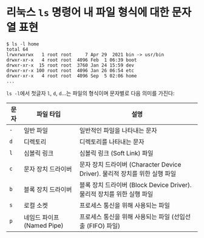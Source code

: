 # 리눅스 `ls` 명령어 내 파일 형식에 대한 문자열 표현

```shell
$ ls -l home
total 64
lrwxrwxrwx   1 root root     7 Apr 29  2021 bin -> usr/bin
drwxr-xr-x   4 root root  4096 Feb  1 06:39 boot
drwxr-xr-x  15 root root  3760 Jan 24 15:59 dev
drwxr-xr-x 100 root root  4096 Jan 26 06:54 etc
drwxr-xr-x   4 root root  4096 Sep  5 02:06 home
...
```

`ls -l`에서 첫글자 `l`, `d`, `d`...는 파일의 형식이며 문자별로 다음 의미를 가진다:

| 문자   | 파일 타입                | 설명                                                     |
|------|----------------------|--------------------------------------------------------|
| `-`  | 일반 파일                | 일반적인 파일을 나타내는 문자                                       |
| `d`  | 디렉토리                 | 디렉토리를 나타내는 문자                                          |
| `l`	 | 심볼릭 링크               | 심볼릭 링크 (Soft Link) 파일                                  |
| `c`  | 문자 장치 드라이버           | 문자 장치 드라이버 (Character Device Driver). 물리적 장치를 위한 실행 파일 |
| `b`  | 블록 장치 드라이버           | 블록 장치 드라이버 (Block Device Driver). 물리적 장치를 위한 실행 파일     |
| `s`  | 로컬 소켓                | 프로세스 통신을 위해 사용되는 파일                                    |
| `p`  | 네임드 파이프 (Named Pipe) | 프로세스 통신을 위해 사용되는 파일 (선입선출 (FIFO) 파일)                   |
